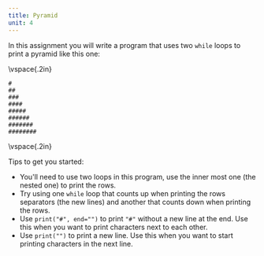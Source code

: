 ```yaml
---
title: Pyramid
unit: 4
---
```


In this assignment you will write a program that uses two `while` loops to print a pyramid like this one:

\vspace{.2in}

```
#
##
###
####
#####
######
#######
########
```

\vspace{.2in}

Tips to get you started:

- You'll need to use two loops in this program, use the inner most one (the nested one) to print the rows.
- Try using one `while` loop that counts up when printing the rows separators (the new lines) and another that counts down when printing the rows.
- Use `print("#", end="")` to print `"#"` without a new line at the end. Use this when you want to print characters next to each other.
- Use `print("")` to print a new line. Use this when you want to start printing characters in the next line.
